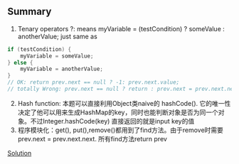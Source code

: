 ## Summary
1. Tenary operators ?: means myVariable = (testCondition) ? someValue : anotherValue; just same as 
```java
if (testCondition) {
    myVariable = someValue;
} else {
    myVariable = anotherValue;
}
// OK: return prev.next == null ? -1: prev.next.value; 
// totally Wrong: prev.next == null ? return : prev.next = prev.next.next;
```
2. Hash function: 本题可以直接利用Object类naive的 hashCode(). 它的唯一性决定了他可以用来生成HashMap的key，同时也能判断对象是否为同一个对象。不过Integer.hashCode(key) 直接返回的就是input key的值
3. 程序模块化：get(), put(),remove()都用到了find方法。由于remove时需要prev.next = prev.next.next. 所有find方法return prev

[Solution](https://github.com/LisaFan18/lintcode/blob/master/706.%20Design%20HashMap/solution.java)
